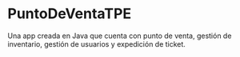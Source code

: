 # PuntoDeVentaTPE
Una app creada en Java que cuenta con punto de venta, gestión de inventario, gestión de usuarios y expedición de ticket.
